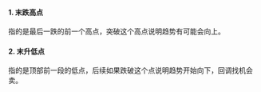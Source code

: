 #### 1. 末跌高点

指的是最后一跌的前一个高点，突破这个高点说明趋势有可能会向上。

#### 2. 末升低点

指的是顶部前一段的低点，后续如果跌破这个点说明趋势开始向下，回调找机会卖。

